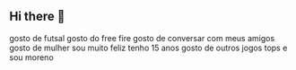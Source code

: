 ## Hi there 👋
gosto de futsal 
gosto do free fire 
gosto de conversar com meus amigos 
gosto de mulher 
sou muito feliz 
tenho 15 anos 
gosto de outros jogos tops 
e sou moreno 
